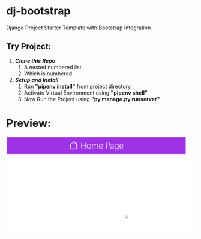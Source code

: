 # dj-bootstrap #
Django Project Starter Template with Bootstrap Integration
## Try Project:
1. ***Clone this Repo***
    1. A nested numbered list
    2. Which is numbered
2. ***Setup and Install***
    1. Run **"pipenv install"** from project directory
    2. Activate Virtual Environment using **"pipenv shell"**
    3. Now Run the Project using **"py manage.py runserver"**
  
 # Preview:
 ![This is a preview of running project](./preview.png)
